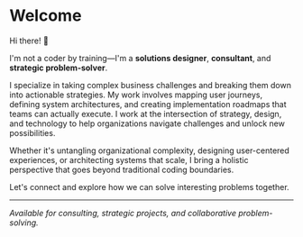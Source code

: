 # Welcome

Hi there! 👋

I'm not a coder by training—I'm a **solutions designer**, **consultant**, and **strategic problem-solver**. 

I specialize in taking complex business challenges and breaking them down into actionable strategies. My work involves mapping user journeys, defining system architectures, and creating implementation roadmaps that teams can actually execute. I work at the intersection of strategy, design, and technology to help organizations navigate challenges and unlock new possibilities.

Whether it's untangling organizational complexity, designing user-centered experiences, or architecting systems that scale, I bring a holistic perspective that goes beyond traditional coding boundaries.

Let's connect and explore how we can solve interesting problems together.

---

*Available for consulting, strategic projects, and collaborative problem-solving.*

